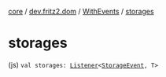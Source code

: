 [core](../../index.md) / [dev.fritz2.dom](../index.md) / [WithEvents](index.md) / [storages](./storages.md)

# storages

(js) `val storages: `[`Listener`](../-listener/index.md)`<`[`StorageEvent`](https://kotlinlang.org/api/latest/jvm/stdlib/org.w3c.dom/-storage-event/index.html)`, T>`